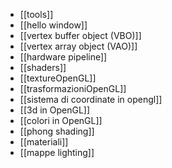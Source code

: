 - [[tools]]
- [[hello window]]
- [[vertex buffer object (VBO)]]
- [[vertex array object (VAO)]]
- [[hardware pipeline]]
- [[shaders]]
- [[textureOpenGL]]
- [[trasformazioniOpenGL]]
- [[sistema di coordinate in opengl]]
- [[3d in OpenGL]]
- [[colori in OpenGL]]
- [[phong shading]]
- [[materiali]]
- [[mappe lighting]]